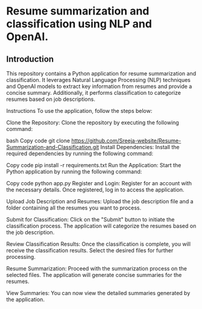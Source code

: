 # Resume summarization and classification using NLP and OpenAI.

## Introduction
This repository contains a Python application for resume summarization and classification. It leverages Natural Language Processing (NLP) techniques and OpenAI models to extract key information from resumes and provide a concise summary. Additionally, it performs classification to categorize resumes based on job descriptions.

Instructions
To use the application, follow the steps below:

Clone the Repository: Clone the repository by executing the following command:

bash
Copy code
git clone https://github.com/Sreeja-website/Resume-Summarization-and-Classification.git
Install Dependencies: Install the required dependencies by running the following command:

Copy code
pip install -r requirements.txt
Run the Application: Start the Python application by running the following command:

Copy code
python app.py
Register and Login: Register for an account with the necessary details. Once registered, log in to access the application.

Upload Job Description and Resumes: Upload the job description file and a folder containing all the resumes you want to process.

Submit for Classification: Click on the "Submit" button to initiate the classification process. The application will categorize the resumes based on the job description.

Review Classification Results: Once the classification is complete, you will receive the classification results. Select the desired files for further processing.

Resume Summarization: Proceed with the summarization process on the selected files. The application will generate concise summaries for the resumes.

View Summaries: You can now view the detailed summaries generated by the application.




